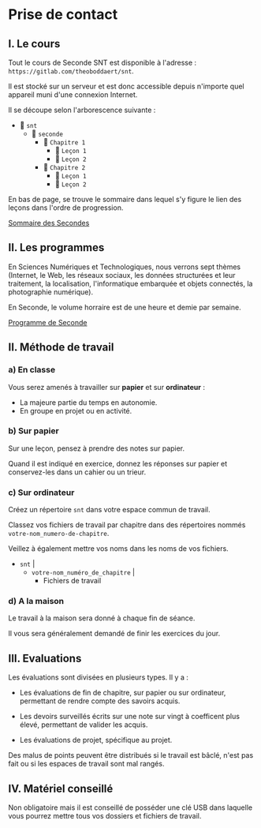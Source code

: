 # Prise de contact

## I. Le cours

Tout le cours de Seconde SNT est disponible à l'adresse : `https://gitlab.com/theoboddaert/snt`.

Il est stocké sur un serveur et est donc accessible depuis n'importe quel appareil muni d'une connexion Internet.

Il se découpe selon l'arborescence suivante :

- :file_folder: `snt`
    - :file_folder: `seconde`
        - :file_folder: `Chapitre 1`
            - :page_facing_up: `Leçon 1`
            - :page_facing_up: `Leçon 2`
        - :file_folder: `Chapitre 2`
            - :page_facing_up: `Leçon 1`
            - :page_facing_up: `Leçon 2`

En bas de page, se trouve le sommaire dans lequel s'y figure le lien des leçons dans l'ordre de progression.

[Sommaire des Secondes](./../../seconde/)

## II. Les programmes

En Sciences Numériques et Technologiques, nous verrons sept thèmes (Internet, le Web, les réseaux sociaux, les données structurées et leur traitement, la localisation, l'informatique embarquée et objets connectés, la photographie numérique).

En Seconde, le volume horraire est de une heure et demie par semaine.

[Programme de Seconde](https://cache.media.education.gouv.fr/file/SP1-MEN-22-1-2019/08/5/spe641_annexe_1063085.pdf)

## II. Méthode de travail

### a) En classe

Vous serez amenés à travailler sur **papier** et sur **ordinateur** :

- La majeure partie du temps en autonomie.
- En groupe en projet ou en activité.

### b) Sur papier

Sur une leçon, pensez à prendre des notes sur papier.

Quand il est indiqué en exercice, donnez les réponses sur papier et conservez-les dans un cahier ou un trieur.

### c) Sur ordinateur

Créez un répertoire `snt` dans votre espace commun de travail.

Classez vos fichiers de travail par chapitre dans des répertoires nommés `votre-nom_numero-de-chapitre`.

Veillez à également mettre vos noms dans les noms de vos fichiers.

- `snt`
    |
    - `votre-nom_numéro_de_chapitre`
        |
        - Fichiers de travail

### d) A la maison

Le travail à la maison sera donné à chaque fin de séance.

Il vous sera généralement demandé de finir les exercices du jour.

## III. Evaluations

Les évaluations sont divisées en plusieurs types. Il y a :

- Les évaluations de fin de chapitre, sur papier ou sur ordinateur, permettant de rendre compte des savoirs acquis.

- Les devoirs surveillés écrits sur une note sur vingt à coefficent plus élevé, permettant de valider les acquis.

- Les évaluations de projet, spécifique au projet.

Des malus de points peuvent être distribués si le travail est bâclé, n'est pas fait ou si les espaces de travail sont mal rangés. 

## IV. Matériel conseillé

Non obligatoire mais il est conseillé de posséder une clé USB dans laquelle vous pourrez mettre tous vos dossiers et fichiers de travail.